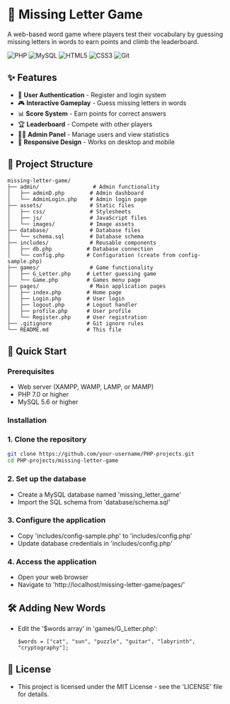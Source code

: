 # 🎯 Missing Letter Game

A web-based word game where players test their vocabulary by guessing missing letters in words to earn points and climb the leaderboard.

![PHP](https://img.shields.io/badge/PHP-777BB4?style=for-the-badge&logo=php&logoColor=white)
![MySQL](https://img.shields.io/badge/MySQL-005C84?style=for-the-badge&logo=mysql&logoColor=white)
![HTML5](https://img.shields.io/badge/HTML5-E34F26?style=for-the-badge&logo=html5&logoColor=white)
![CSS3](https://img.shields.io/badge/CSS3-1572B6?style=for-the-badge&logo=css3&logoColor=white)
![Git](https://img.shields.io/badge/Git-F05032?style=for-the-badge&logo=git&logoColor=white)

## ✨ Features

- 👤 **User Authentication** - Register and login system
- 🎮 **Interactive Gameplay** - Guess missing letters in words
- 📊 **Score System** - Earn points for correct answers
- 🏆 **Leaderboard** - Compete with other players
- 👨‍💼 **Admin Panel** - Manage users and view statistics
- 📱 **Responsive Design** - Works on desktop and mobile

## 📁 Project Structure
```
missing-letter-game/
├── admin/                 # Admin functionality
│   ├── adminD.php        # Admin dashboard
│   └── AdminLogin.php    # Admin login page
├── assets/               # Static files
│   ├── css/              # Stylesheets
│   ├── js/               # JavaScript files
│   └── images/           # Image assets
├── database/             # Database files
│   └── schema.sql        # Database schema
├── includes/             # Reusable components
│   ├── db.php           # Database connection
│   └── config.php       # Configuration (create from config-sample.php)
├── games/                # Game functionality
│   ├── G_Letter.php     # Letter guessing game
│   └── Game.php         # Games menu page
├── pages/                # Main application pages
│   ├── index.php        # Home page
│   ├── Login.php        # User login
│   ├── logout.php       # Logout handler
│   ├── profile.php      # User profile
│   └── Register.php     # User registration
├── .gitignore           # Git ignore rules
└── README.md            # This file
```

## 🚀 Quick Start

### Prerequisites
- Web server (XAMPP, WAMP, LAMP, or MAMP)
- PHP 7.0 or higher
- MySQL 5.6 or higher

### Installation

### 1. **Clone the repository**
   ```bash
   git clone https://github.com/your-username/PHP-projects.git
   cd PHP-projects/missing-letter-game
   ```
### 2. Set up the database
- Create a MySQL database named 'missing_letter_game'
- Import the SQL schema from 'database/schema.sql'

### 3. Configure the application
- Copy 'includes/config-sample.php' to 'includes/config.php'
- Update database credentials in 'includes/config.php'

### 4. Access the application
- Open your web browser
- Navigate to 'http://localhost/missing-letter-game/pages/'

## 🛠️ Adding New Words
- Edit the '$words array' in 'games/G_Letter.php':
   ```
   $words = ["cat", "sun", "puzzle", "guitar", "labyrinth", "cryptography"];
   ```
## 📝 License
- This project is licensed under the MIT License - see the 'LICENSE' file for details.

   

